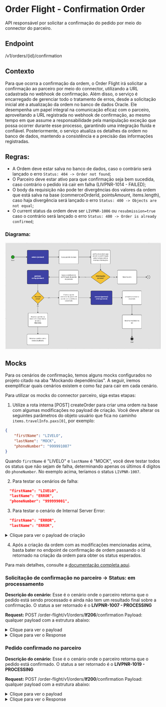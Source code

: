 # Order Flight - Confirmation Order

API responsável por solicitar a confirmação do pedido por meio do connector do parceiro.

## Endpoint

/v1/orders/{id}/confirmation

## Contexto

Para que ocorra a confirmação da ordem, o Order Flight irá solicitar a confirmação ao parceiro por meio do connector, utilizando a URL cadastrada no webhook de confirmação. Além disso, o serviço é encarregado de gerenciar todo o tratamento de erros, desde a solicitação inicial até a atualização da ordem no banco de dados Oracle. Ele desempenha um papel integral na comunicação eficaz com o parceiro, aproveitando a URL registrada no webhook de confirmação, ao mesmo tempo em que assume a responsabilidade pela manipulação exceção que possa ocorrer durante esse processo, garantindo uma integração fluida e confiável. Posteriormente, o serviço atualiza os detalhes da ordem no banco de dados, mantendo a consistência e a precisão das informações registradas.

## Regras:

- A Ordem deve estar salva no banco de dados, caso o contrário será lançado o erro `Status: 404 -> Order not found`;
- O Parceiro deve estar ativo para que confirmação seja bem sucedida, caso contrário o pedido irá cair em falha (LIVPNR-1014 - FAILED);
- O body da requisição não pode ter divergências dos valores da ordem que está salva na base (commerceOrderId, pointsAmount, items.length), caso haja divergência será lançado o erro `Status: 400 -> Objects are not equal`;
- O current status da ordem deve ser `LIVPNR-1006` ou `resubmission=true` caso o contrário será lançado o erro `Status: 400 -> Order is already confirmed`;

### Diagrama:

![Diagrama de fluxo.](images/diagrama.png)

## Mocks

Para os cenários de confirmação, temos alguns mocks configurados no projeto citado na aba "Mockando dependências". A seguir, iremos exemplificar quais cenários existem e como faz para cair em cada cenário.

Para utilizar os mocks do connector parceiro, siga estas etapas:

1. Utilize a rota interna [POST] createOrder para criar uma ordem na base com algumas modificações no payload de criação.
Você deve alterar os seguintes parâmetros do objeto usuário que fica no caminho `items.travelInfo.paxs[0]`, por exemplo:

```json
{
    "firstName": "LIVELO",
    "lastName": "MOCK",
    "phoneNumber": "999991007"
}
```

Quando `firstName` é "LIVELO" e `lastName` é "MOCK", você deve testar todos os status que não sejam de falha, determinando apenas os últimos 4 dígitos do `phoneNumber`. No exemplo acima, teríamos o status `LIVPNR-1007`.

2. Para testar os cenários de falha:

```json
  "firstName": "LIVELO",
  "lastName": "ERROR",
  "phoneNumber": "999999001",
```

3. Para testar o cenário de Internal Server Error:

```json
  "firstName": "ERROR",
  "lastName": "ERROR",
```

<details>
  <summary>Clique para ver o payload de criação</summary>
    <pre>
    {
        "commerceOrderId": "o1002",
        "partnerOrderId": "5010",
        "partnerCode": "cvc",
        "submittedDate": "2023-09-21T14:49:01",
        "expirationDate": "2023-09-21T14:49:01",
        "channel": "I",
        "tierCode": "default",
        "originOrder": "site",
        "customerIdentifier": "105181",
        "transactionId": "uuid",
        "currentStatus": {
            "code": "LIVPNR-1006",
            "description": "INITIAL",
            "partnerCode": "1",
            "partnerDescription": "create",
            "partnerResponse": null,
            "statusDate": "2023-09-21T14:49:01"
        },
        "statusHistory": [
            {
                "code": "LIVPNR-1006",
                "description": "INITIAL",
                "partnerCode": "1",
                "partnerDescription": "create",
                "partnerResponse": null,
                "statusDate": "2023-09-21T14:49:01"
            }
        ],
        "price": {
            "amount": 1999.99,
            "partnerAmount": 1999.99,
            "pointsAmount": 20000,
            "priceListId": "priceListClub",
            "accrualPoints": 1000.00,
            "ordersPriceDescription": [
                {
                    "amount": 1500.00,
                    "pointsAmount": 130000,
                    "type": "BY_ADULT",
                    "description": "preço por adulto"
                },
                {
                    "amount": 499.99,
                    "pointsAmount": 20000,
                    "type": "TOTAL_TAX",
                    "description": "preço taxas"
                }
            ]
        },
        "items": [
            {
                "commerceItemId": "ci16238303923791",
                "skuId": "cvc_flight",
                "productId": "flight",
                "externalCoupon": "cupon10",
                "quantity": 1,
                "price": {
                    "listPrice": 1500.00,
                    "amount": 1500.00,
                    "pointsAmount": 15000,
                    "accrualPoints": 1500,
                    "partnerAmount": 1500.00,
                    "priceListId": "priceListClub",
                    "priceRule": "cpp club cvc"
                },
                "travelInfo": {
                    "type": "ROUND_TRIP",
                    "reservationCode": "YD5WK",
                    "adt": 2,
                    "chd": 0,
                    "inf": 0,
                    "cabinClass": "ECONOMIC",
                    "paxs": [
                        {
                            "type": "ADULT",
                            "firstName": "LIVELO",
                            "lastName": "MOCK",
                            "phoneNumber": "999991007",
                            "gender": "M",
                            "birthDate": "1995-10-10",
                            "email": "email@gmail.com",
                            "areaCode": "54",
                            "document": [
                                {
                                    "documentNumber": "12332112312",
                                    "type": "CPF",
                                    "issueDate": "12-12-2023",
                                    "issuingCountry": "Brasil",
                                    "expirationDate": "01-01-2024",
                                    "residenceCountry": "Brasil"
                                }
                            ]
                        }
                    ],
                    "voucher": "link.voucher.com.br"
                },
                "segments": [
                    {
                        "partnerId": "a.sadsa84s4ds",
                        "step": "0",
                        "stops": 0,
                        "flightDuration": 30,
                        "originIata": "POA",
                        "originDescription": "Guarulhos - SP - Brasil",
                        "destinationIata": "GIG",
                        "destinationDescription": "Rio de Janeiro, Galeao - RJ - Brasil",
                        "departureDate": "2024-09-21T15:45:00",
                        "arrivalDate": "2024-09-21T16:15:00",
                        "flightsLegs": [
                            {
                                "flightNumber": "1045",
                                "flightDuration": 25,
                                "airline": "GOL",
                                "managedBy": "GOL",
                                "operatedBy": "GOL",
                                "timeToWait": 10,
                                "originIata": "GUA",
                                "originDescription": "Guarulhos - SP - Brasil",
                                "destinationIata": "GIG",
                                "destinationDescription": "Rio de Janeiro, Galeao - RJ - Brasil",
                                "departureDate": "2024-09-21T15:45:00",
                                "arrivalDate": "2024-09-21T16:15:00",
                                "type": "FINAL"
                            }
                        ],
                        "luggages": [
                            {
                                "type": "HAND",
                                "description": "Bagagem de mão"
                            },
                            {
                                "type": "BAG",
                                "description": "Bagagem despachada"
                            }
                        ],
                        "cancelationRules": [
                            {
                                "type": "1",
                                "description": "Cancelamento reembolsábel até  2 dias antes"
                            },
                            {
                                "type": "2",
                                "description": "Cancelamento parcial com menos de 48h"
                            }
                        ],
                        "changeRules": [
                            {
                                "type": "1",
                                "description": "Não permite cancelamento"
                            }
                        ]
                    },
                    {
                        "partnerId": "a.sadsa84s",
                        "step": "0",
                        "stops": 0,
                        "flightDuration": 30,
                        "originIata": "GIG",
                        "originDescription": "Rio de Janeiro, Galeao - RJ - Brasil",
                        "destinationIata": "GUA",
                        "destinationDescription": "Guarulhos - SP - Brasil",
                        "departureDate": "2024-09-21T15:45:00",
                        "arrivalDate": "2024-09-21T16:15:00",
                        "flightsLegs": [
                            {
                                "flightNumber": "1045",
                                "flightDuration": 25,
                                "airline": "GOL",
                                "managedBy": "GOL",
                                "operatedBy": "GOL",
                                "timeToWait": 10,
                                "originIata": "GIG",
                                "originDescription": "Rio de Janeiro, Galeao - RJ - Brasil",
                                "destinationIata": "GUA",
                                "destinationDescription": "Guarulhos - SP - Brasil",
                                "departureDate": "2024-09-21T15:45:00",
                                "arrivalDate": "2024-09-21T16:15:00",
                                "type": "FINAL"
                            }
                        ],
                        "luggages": [
                            {
                                "type": "HAND",
                                "description": "Bagagem de mão"
                            },
                            {
                                "type": "BAG",
                                "description": "Bagagem despachada"
                            }
                        ],
                        "cancelationRules": [
                            {
                                "type": "1",
                                "description": "Cancelamento reembolsábel até  2 dias antes"
                            },
                            {
                                "type": "2",
                                "description": "Cancelamento parcial com menos de 48h"
                            }
                        ],
                        "changeRules": [
                            {
                                "type": "1",
                                "description": "Não permite cancelamento"
                            }
                        ]
                    }
                ]
            },
            {
                "commerceItemId": "ci13406264327442",
                "skuId": "cvc_flight_tax",
                "productId": "flight",
                "externalCoupon": "cupon10",
                "quantity": 1,
                "price": {
                    "listPrice": 499.99,
                    "amount": 499.99,
                    "pointsAmount": 5000,
                    "accrualPoints": 500,
                    "partnerAmout": 499.99,
                    "priceListId": "priceListClub",
                    "priceRule": "cpp club cvc"
                }
            }
        ]
    }
    </pre>
</details>

4. Após a criação da ordem com as modificações mencionadas acima, basta bater no endpoint de confirmação de ordem passando o Id retornado na criação da ordem para obter os status esperados.

Para mais detalhes, consulte a [documentação completa aqui](https://livelo.atlassian.net/l/cp/KmSspck3).

### Solicitação de confirmação no parceiro -> Status: em processamento

**Descrição do cenário:** Esse é o cenário onde o parceiro retorna que o pedido está sendo processado e ainda não tem um resultado final sobre a confirmação. O status a ser retornado é o **LIVPNR-1007 - PROCESSING**

**Request:**
POST /order-flight/v1/orders/**lf206**/confirmation
Payload: qualquer payload com a estrutura abaixo:

<details>
  <summary>Clique para ver o payload</summary>
    <pre>
        {
            "id": "lf206",
            "resubmission": false,
            "commerceOrderId": "o1002",
            "commeceItemId": "ci001",
            "partnerCode": "cvc",
            "customerId": "0000",
            "customerProfileId": "122518923",
            "partnerOrderId": "8484848",
            "submittedDate": "2024-01-18T23:52:47Z",
            "channel": "I",
            "originOfOrder": "default",
            "price": {
                "pointsAmount": 20000,
                "priceListId": "priceListClub"
            },
            "items": [
                {
                    "commerceItemId": "ci16238303923791",
                    "skuId": "cvc_flight",
                    "productType": "type_flight",
                    "productId": "flight",
                    "externalCoupon": "cupon10",
                    "quantity": 1,
                    "price": {
                        "pointsAmount": 15000,
                        "priceListId": "priceListClub"
                    }
                },
                {
                    "commerceItemId": "ci13406264327442",
                    "skuId": "cvc_flight_tax",
                    "productId": "flight",
                    "productType": "type_flight_tax",
                    "externalCoupon": "cupon10",
                    "quantity": 1,
                    "price": {
                        "pointsAmount": 5000,
                        "priceListId": "priceListClub"
                    }
                }
            ]
        }
    </pre>
</details>

<details>
  <summary>Clique para ver o Response</summary>
    <pre>
{
    "id": "lf206",
    "commerceOrderId": "o1000",
    "partnerOrderId": "5010",
    "partnerCode": "cvc",
    "submittedDate": "2023-09-21T14:49:01",
    "expirationDate": "2023-09-21T14:49:01",
    "transactionId": "uuid",
    "status": {
        "code": "LIVPRN-1007",
        "description": "PROCESSING",
        "details": "Pedido confirmado em processamento"
    },
    "price": {
        "amount": 1999.99,
        "pointsAmount": 150000,
        "priceListId": "priceListClub"
    },
    "items": [
        {
            "commeceItemId": "ci001",
            "skuId": "cvc_flight",
            "productId": "flight",
            "quantity": 1,
            "externalCoupon": "cupon10",
            "productType": "type_flight",
            "price": {
                "amount": 1500.0,
                "pointsAmount": 130000,
                "priceListId": "priceListClub"
            },
            "travelInfo": {
                "type": "ROUND_TRIP",
                "reservationCode": "YD5WK",
                "adt": 2,
                "chd": 0,
                "inf": 0,
                "cabinClass": "ECONOMIC",
                "paxs": [
                    {
                        "type": "ADULT",
                        "firstName": "João",
                        "lastName": "Silva",
                        "gender": "M",
                        "birthDate": "1995-10-10",
                        "document": "12345678901",
                        "documentType": "CPF",
                        "email": "email@gmail.com",
                        "areaCode": "54",
                        "phone": "999999999"
                    },
                    {
                        "type": "ADULT",
                        "firstName": "Maria",
                        "lastName": "Silva",
                        "gender": "F",
                        "birthDate": "1997-09-16",
                        "document": "12345678901",
                        "documentType": "CPF",
                        "email": "email@gmail.com",
                        "areaCode": "54",
                        "phone": "999999999"
                    }
                ],
                "voucher": "link.voucher.com.br"
            },
            "segments": [
                {
                    "partnerId": "a.sadsa84s4ds",
                    "step": "0",
                    "stops": 0,
                    "flightDuration": 30,
                    "originIata": "POA",
                    "originDescription": "Guarulhos - SP - Brasil",
                    "destinationIata": "GIG",
                    "destinationDescription": "Rio de Janeiro, Galeao - RJ - Brasil",
                    "departureDate": "2024-09-21T15:45:00",
                    "arrivalDate": "2024-09-21T16:15:00",
                    "flightsLegs": [
                        {
                            "flightNumber": "1045",
                            "flightDuration": 25,
                            "airline": "GOL",
                            "managedBy": "GOL",
                            "operatedBy": "GOL",
                            "timeToWait": null,
                            "originIata": "GUA",
                            "originDescription": "Guarulhos - SP - Brasil",
                            "destinationIata": "GIG",
                            "destinationDescription": "Rio de Janeiro, Galeao - RJ - Brasil",
                            "departureDate": "2024-09-21T15:45:00",
                            "arrivalDate": "2024-09-21T16:15:00",
                            "type": "FINAL"
                        }
                    ],
                    "luggages": [
                        {
                            "type": "HAND",
                            "description": "Bagagem de mão"
                        },
                        {
                            "type": "BAG",
                            "description": "Bagagem despachada"
                        }
                    ],
                    "cancelationRules": [
                        {
                            "type": "1",
                            "description": "Cancelamento reembolsábel até  2 dias antes"
                        },
                        {
                            "type": "2",
                            "description": "Cancelamento parcial com menos de 48h"
                        }
                    ],
                    "changeRules": [
                        {
                            "type": "1",
                            "description": "Não permite cancelamento"
                        }
                    ]
                },
                {
                    "partnerId": "a.sadsa84s",
                    "step": "0",
                    "stops": 0,
                    "flightDuration": 30,
                    "originIata": "GIG",
                    "originDescription": "Rio de Janeiro, Galeao - RJ - Brasil",
                    "destinationIata": "GUA",
                    "destinationDescription": "Guarulhos - SP - Brasil",
                    "departureDate": "2024-09-21T15:45:00",
                    "arrivalDate": "2024-09-21T16:15:00",
                    "flightsLegs": [
                        {
                            "flightNumber": "1045",
                            "flightDuration": 25,
                            "airline": "GOL",
                            "managedBy": "GOL",
                            "operatedBy": "GOL",
                            "timeToWait": null,
                            "originIata": "GIG",
                            "originDescription": "Rio de Janeiro, Galeao - RJ - Brasil",
                            "destinationIata": "GUA",
                            "destinationDescription": "Guarulhos - SP - Brasil",
                            "departureDate": "2024-09-21T15:45:00",
                            "arrivalDate": "2024-09-21T16:15:00",
                            "type": "FINAL"
                        }
                    ],
                    "luggages": [
                        {
                            "type": "HAND",
                            "description": "Bagagem de mão"
                        },
                        {
                            "type": "BAG",
                            "description": "Bagagem despachada"
                        }
                    ],
                    "cancelationRules": [
                        {
                            "type": "1",
                            "description": "Cancelamento reembolsábel até  2 dias antes"
                        },
                        {
                            "type": "2",
                            "description": "Cancelamento parcial com menos de 48h"
                        }
                    ],
                    "changeRules": [
                        {
                            "type": "1",
                            "description": "Não permite cancelamento"
                        }
                    ]
                }
            ]
        },
        {
            "commeceItemId": "ci002",
            "skuId": "cvc_flight_tax",
            "productId": "flight",
            "quantity": 1,
            "productType": "type_flight_tax",
            "externalCoupon": "cupon10",
            "price": {
                "amount": 499.99,
                "pointsAmount": 20000,
                "priceListId": "priceListClub"
            }
        }
    ]
}
</pre>
</details>

### Pedido confirmado no parceiro

**Descrição do cenário:** Esse é o cenário onde o parceiro retorna que o pedido está confirmado. O status a ser retornado é o **LIVPNR-1019 - PROCESSING**

**Request:**
POST /order-flight/v1/orders/**lf200**/confirmation
Payload: qualquer payload com a estrutura abaixo:

<details>
  <summary>Clique para ver o payload</summary>
    <pre>
{
    "id": "lf200",
    "resubmission": false,
    "commerceOrderId": "o1002",
    "commeceItemId": "ci001",
    "partnerCode": "cvc",
    "customerId": "0000",
    "customerProfileId": "122518923",
    "partnerOrderId": "8484848",
    "submittedDate": "2024-01-18T23:52:47Z",
    "channel": "I",
    "originOfOrder": "default",
    "price": {
        "pointsAmount": 20000,
        "priceListId": "priceListClub"
    },
    "items": [
        {
            "commerceItemId": "ci16238303923791",
            "skuId": "cvc_flight",
            "productType": "type_flight",
            "productId": "flight",
            "externalCoupon": "cupon10",
            "quantity": 1,
            "price": {
                "pointsAmount": 15000,
                "priceListId": "priceListClub"
            }
        },
        {
            "commerceItemId": "ci13406264327442",
            "skuId": "cvc_flight_tax",
            "productId": "flight",
            "productType": "type_flight_tax",
            "externalCoupon": "cupon10",
            "quantity": 1,
            "price": {
                "pointsAmount": 5000,
                "priceListId": "priceListClub"
            }
        }
    ]
}
    </pre>
</details>

<details>
    <summary>Clique para ver o Response</summary>
    <pre>
{
    "id": "lf200",
    "commerceOrderId": "o10000",
    "partnerOrderId": "5010",
    "partnerCode": "cvc",
    "submittedDate": "2023-09-21T14:49:01",
    "expirationDate": "2023-09-21T14:49:01",
    "transactionId": "uuid",
    "status": {
        "code": "LIVPRN-1019",
        "description": "PROCESSING",
        "details": "Pedido confirmado com sucesso"
    },
    "price": {
        "amount": 1999.99,
        "pointsAmount": 150000,
        "priceListId": "priceListClub"
    },
    "items": [
        {
            "commeceItemId": "ci001",
            "skuId": "cvc_flight",
            "productId": "flight",
            "quantity": 1,
            "externalCoupon": "cupon10",
            "productType": "type_flight",
            "price": {
                "amount": 1500.0,
                "pointsAmount": 130000,
                "priceListId": "priceListClub"
            },
            "travelInfo": {
                "type": "ROUND_TRIP",
                "reservationCode": "YD5WK",
                "adt": 2,
                "chd": 0,
                "inf": 0,
                "cabinClass": "ECONOMIC",
                "paxs": [
                    {
                        "type": "ADULT",
                        "firstName": "João",
                        "lastName": "Silva",
                        "gender": "M",
                        "birthDate": "1995-10-10",
                        "document": "12345678901",
                        "documentType": "CPF",
                        "email": "email@gmail.com",
                        "areaCode": "54",
                        "phone": "999999999"
                    },
                    {
                        "type": "ADULT",
                        "firstName": "Maria",
                        "lastName": "Silva",
                        "gender": "F",
                        "birthDate": "1997-09-16",
                        "document": "12345678901",
                        "documentType": "CPF",
                        "email": "email@gmail.com",
                        "areaCode": "54",
                        "phone": "999999999"
                    }
                ],
                "voucher": "link.voucher.com.br"
            },
            "segments": [
                {
                    "partnerId": "a.sadsa84s4ds",
                    "step": "0",
                    "stops": 0,
                    "flightDuration": 30,
                    "originIata": "POA",
                    "originDescription": "Guarulhos - SP - Brasil",
                    "destinationIata": "GIG",
                    "destinationDescription": "Rio de Janeiro, Galeao - RJ - Brasil",
                    "departureDate": "2024-09-21T15:45:00",
                    "arrivalDate": "2024-09-21T16:15:00",
                    "flightsLegs": [
                        {
                            "flightNumber": "1045",
                            "flightDuration": 25,
                            "airline": "GOL",
                            "managedBy": "GOL",
                            "operatedBy": "GOL",
                            "timeToWait": null,
                            "originIata": "GUA",
                            "originDescription": "Guarulhos - SP - Brasil",
                            "destinationIata": "GIG",
                            "destinationDescription": "Rio de Janeiro, Galeao - RJ - Brasil",
                            "departureDate": "2024-09-21T15:45:00",
                            "arrivalDate": "2024-09-21T16:15:00",
                            "type": "FINAL"
                        }
                    ],
                    "luggages": [
                        {
                            "type": "HAND",
                            "description": "Bagagem de mão"
                        },
                        {
                            "type": "BAG",
                            "description": "Bagagem despachada"
                        }
                    ],
                    "cancelationRules": [
                        {
                            "type": "1",
                            "description": "Cancelamento reembolsábel até  2 dias antes"
                        },
                        {
                            "type": "2",
                            "description": "Cancelamento parcial com menos de 48h"
                        }
                    ],
                    "changeRules": [
                        {
                            "type": "1",
                            "description": "Não permite cancelamento"
                        }
                    ]
                },
                {
                    "partnerId": "a.sadsa84s",
                    "step": "0",
                    "stops": 0,
                    "flightDuration": 30,
                    "originIata": "GIG",
                    "originDescription": "Rio de Janeiro, Galeao - RJ - Brasil",
                    "destinationIata": "GUA",
                    "destinationDescription": "Guarulhos - SP - Brasil",
                    "departureDate": "2024-09-21T15:45:00",
                    "arrivalDate": "2024-09-21T16:15:00",
                    "flightsLegs": [
                        {
                            "flightNumber": "1045",
                            "flightDuration": 25,
                            "airline": "GOL",
                            "managedBy": "GOL",
                            "operatedBy": "GOL",
                            "timeToWait": null,
                            "originIata": "GIG",
                            "originDescription": "Rio de Janeiro, Galeao - RJ - Brasil",
                            "destinationIata": "GUA",
                            "destinationDescription": "Guarulhos - SP - Brasil",
                            "departureDate": "2024-09-21T15:45:00",
                            "arrivalDate": "2024-09-21T16:15:00",
                            "type": "FINAL"
                        }
                    ],
                    "luggages": [
                        {
                            "type": "HAND",
                            "description": "Bagagem de mão"
                        },
                        {
                            "type": "BAG",
                            "description": "Bagagem despachada"
                        }
                    ],
                    "cancelationRules": [
                        {
                            "type": "1",
                            "description": "Cancelamento reembolsábel até  2 dias antes"
                        },
                        {
                            "type": "2",
                            "description": "Cancelamento parcial com menos de 48h"
                        }
                    ],
                    "changeRules": [
                        {
                            "type": "1",
                            "description": "Não permite cancelamento"
                        }
                    ]
                }
            ]
        },
        {
            "commeceItemId": "ci002",
            "skuId": "cvc_flight_tax",
            "productId": "flight",
            "quantity": 1,
            "productType": "type_flight_tax",
            "externalCoupon": "cupon10",
            "price": {
                "amount": 499.99,
                "pointsAmount": 20000,
                "priceListId": "priceListClub"
            }
        }
    ]
}
    </pre>
<details>

### Pedido com falha

**Descrição do cenário:** Esse é o cenário onde o parceiro retorna que o ocorreu alguma falha no pedido e que necessita de uma ação manual. O status a ser retornado é o **LIVPNR-1014 - FAILED**

**Request:**
POST /order-flight/v1/orders/**lf400**/confirmation
Payload: qualquer payload com a estrutura abaixo:

<details>
  <summary>Clique para ver o payload</summary>
    <pre>
{
    "id": "lf400",
    "resubmission": false,
    "commerceOrderId": "o1002",
    "commeceItemId": "ci001",
    "partnerCode": "cvc",
    "customerId": "0000",
    "customerProfileId": "122518923",
    "partnerOrderId": "8484848",
    "submittedDate": "2024-01-18T23:52:47Z",
    "channel": "I",
    "originOfOrder": "default",
    "price": {
        "pointsAmount": 20000,
        "priceListId": "priceListClub"
    },
    "items": [
        {
            "commerceItemId": "ci16238303923791",
            "skuId": "cvc_flight",
            "productType": "type_flight",
            "productId": "flight",
            "externalCoupon": "cupon10",
            "quantity": 1,
            "price": {
                "pointsAmount": 15000,
                "priceListId": "priceListClub"
            }
        },
        {
            "commerceItemId": "ci13406264327442",
            "skuId": "cvc_flight_tax",
            "productId": "flight",
            "productType": "type_flight_tax",
            "externalCoupon": "cupon10",
            "quantity": 1,
            "price": {
                "pointsAmount": 5000,
                "priceListId": "priceListClub"
            }
        }
    ]
}
    </pre>
</details>

<details>
    <summary>Clique para ver o Response</summary>
    <pre>
{
    "id": "lf400",
    "commerceOrderId": "o1000",
    "partnerOrderId": "5010",
    "partnerCode": "cvc",
    "submittedDate": "2023-09-21T14:49:01",
    "expirationDate": "2023-09-21T14:49:01",
    "transactionId": "uuid",
    "status": {
        "code": "LIVPRN-1014",
        "description": "FAILED",
        "details": "Os dados fornecidos na solicitação são inválidos ou incompletos."
    },
    "price": {
        "amount": 1999.99,
        "pointsAmount": 150000,
        "priceListId": "priceListClub"
    },
    "items": [
        {
            "commeceItemId": "ci001",
            "skuId": "cvc_flight",
            "productId": "flight",
            "quantity": 1,
            "externalCoupon": "cupon10",
            "productType": "type_flight",
            "price": {
                "amount": 1500.0,
                "pointsAmount": 130000,
                "priceListId": "priceListClub"
            },
            "travelInfo": {
                "type": "ROUND_TRIP",
                "reservationCode": "YD5WK",
                "adt": 2,
                "chd": 0,
                "inf": 0,
                "cabinClass": "ECONOMIC",
                "paxs": [
                    {
                        "type": "ADULT",
                        "firstName": "João",
                        "lastName": "Silva",
                        "gender": "M",
                        "birthDate": "1995-10-10",
                        "document": "12345678901",
                        "documentType": "CPF",
                        "email": "email@gmail.com",
                        "areaCode": "54",
                        "phone": "999999999"
                    },
                    {
                        "type": "ADULT",
                        "firstName": "Maria",
                        "lastName": "Silva",
                        "gender": "F",
                        "birthDate": "1997-09-16",
                        "document": "12345678901",
                        "documentType": "CPF",
                        "email": "email@gmail.com",
                        "areaCode": "54",
                        "phone": "999999999"
                    }
                ],
                "voucher": "link.voucher.com.br"
            },
            "segments": [
                {
                    "partnerId": "a.sadsa84s4ds",
                    "step": "0",
                    "stops": 0,
                    "flightDuration": 30,
                    "originIata": "POA",
                    "originDescription": "Guarulhos - SP - Brasil",
                    "destinationIata": "GIG",
                    "destinationDescription": "Rio de Janeiro, Galeao - RJ - Brasil",
                    "departureDate": "2024-09-21T15:45:00",
                    "arrivalDate": "2024-09-21T16:15:00",
                    "flightsLegs": [
                        {
                            "flightNumber": "1045",
                            "flightDuration": 25,
                            "airline": "GOL",
                            "managedBy": "GOL",
                            "operatedBy": "GOL",
                            "timeToWait": null,
                            "originIata": "GUA",
                            "originDescription": "Guarulhos - SP - Brasil",
                            "destinationIata": "GIG",
                            "destinationDescription": "Rio de Janeiro, Galeao - RJ - Brasil",
                            "departureDate": "2024-09-21T15:45:00",
                            "arrivalDate": "2024-09-21T16:15:00",
                            "type": "FINAL"
                        }
                    ],
                    "luggages": [
                        {
                            "type": "HAND",
                            "description": "Bagagem de mão"
                        },
                        {
                            "type": "BAG",
                            "description": "Bagagem despachada"
                        }
                    ],
                    "cancelationRules": [
                        {
                            "type": "1",
                            "description": "Cancelamento reembolsábel até  2 dias antes"
                        },
                        {
                            "type": "2",
                            "description": "Cancelamento parcial com menos de 48h"
                        }
                    ],
                    "changeRules": [
                        {
                            "type": "1",
                            "description": "Não permite cancelamento"
                        }
                    ]
                },
                {
                    "partnerId": "a.sadsa84s",
                    "step": "0",
                    "stops": 0,
                    "flightDuration": 30,
                    "originIata": "GIG",
                    "originDescription": "Rio de Janeiro, Galeao - RJ - Brasil",
                    "destinationIata": "GUA",
                    "destinationDescription": "Guarulhos - SP - Brasil",
                    "departureDate": "2024-09-21T15:45:00",
                    "arrivalDate": "2024-09-21T16:15:00",
                    "flightsLegs": [
                        {
                            "flightNumber": "1045",
                            "flightDuration": 25,
                            "airline": "GOL",
                            "managedBy": "GOL",
                            "operatedBy": "GOL",
                            "timeToWait": null,
                            "originIata": "GIG",
                            "originDescription": "Rio de Janeiro, Galeao - RJ - Brasil",
                            "destinationIata": "GUA",
                            "destinationDescription": "Guarulhos - SP - Brasil",
                            "departureDate": "2024-09-21T15:45:00",
                            "arrivalDate": "2024-09-21T16:15:00",
                            "type": "FINAL"
                        }
                    ],
                    "luggages": [
                        {
                            "type": "HAND",
                            "description": "Bagagem de mão"
                        },
                        {
                            "type": "BAG",
                            "description": "Bagagem despachada"
                        }
                    ],
                    "cancelationRules": [
                        {
                            "type": "1",
                            "description": "Cancelamento reembolsábel até  2 dias antes"
                        },
                        {
                            "type": "2",
                            "description": "Cancelamento parcial com menos de 48h"
                        }
                    ],
                    "changeRules": [
                        {
                            "type": "1",
                            "description": "Não permite cancelamento"
                        }
                    ]
                }
            ]
        },
        {
            "commeceItemId": "ci002",
            "skuId": "cvc_flight_tax",
            "productId": "flight",
            "quantity": 1,
            "productType": "type_flight_tax",
            "externalCoupon": "cupon10",
            "price": {
                "amount": 499.99,
                "pointsAmount": 20000,
                "priceListId": "priceListClub"
            }
        }
    ]
}
    </pre>
<details>

### Pedido cancelado

**Descrição do cenário:** Esse é o cenário onde o parceiro retorna que o pedido não pode ser processado e ele deve ser cancelado automaticamente. O status a ser retornado é o **LIVPNR-9001 - CANCELLED**

**Request:**
POST /order-flight/v1/orders/**lf400c**/confirmation
Payload: qualquer payload com a estrutura abaixo:

<details>
  <summary>Clique para ver o payload</summary>
    <pre>
{
    "id": "lf400c",
    "resubmission": false,
    "commerceOrderId": "o1002",
    "commeceItemId": "ci001",
    "partnerCode": "cvc",
    "customerId": "0000",
    "customerProfileId": "122518923",
    "partnerOrderId": "8484848",
    "submittedDate": "2024-01-18T23:52:47Z",
    "channel": "I",
    "originOfOrder": "default",
    "price": {
        "pointsAmount": 20000,
        "priceListId": "priceListClub"
    },
    "items": [
        {
            "commerceItemId": "ci16238303923791",
            "skuId": "cvc_flight",
            "productType": "type_flight",
            "productId": "flight",
            "externalCoupon": "cupon10",
            "quantity": 1,
            "price": {
                "pointsAmount": 15000,
                "priceListId": "priceListClub"
            }
        },
        {
            "commerceItemId": "ci13406264327442",
            "skuId": "cvc_flight_tax",
            "productId": "flight",
            "productType": "type_flight_tax",
            "externalCoupon": "cupon10",
            "quantity": 1,
            "price": {
                "pointsAmount": 5000,
                "priceListId": "priceListClub"
            }
        }
    ]
}
    </pre>
</details>

<details>
    <summary>Clique para ver o Response</summary>
    <pre>
{
    "id": "lf400c",
    "commerceOrderId": "o1000",
    "partnerOrderId": "5010",
    "partnerCode": "cvc",
    "submittedDate": "2023-09-21T14:49:01",
    "expirationDate": "2023-09-21T14:49:01",
    "transactionId": "uuid",
    "status": {
        "code": "LIVPRN-9001",
        "description": "CANCELED",
        "details": "Os dados fornecidos na solicitação são inválidos ou incompletos."
    },
    "price": {
        "amount": 1999.99,
        "pointsAmount": 150000,
        "priceListId": "priceListClub"
    },
    "items": [
        {
            "commeceItemId": "ci001",
            "skuId": "cvc_flight",
            "productId": "flight",
            "quantity": 1,
            "externalCoupon": "cupon10",
            "productType": "type_flight",
            "price": {
                "amount": 1500.0,
                "pointsAmount": 130000,
                "priceListId": "priceListClub"
            },
            "travelInfo": {
                "type": "ROUND_TRIP",
                "reservationCode": "YD5WK",
                "adt": 2,
                "chd": 0,
                "inf": 0,
                "cabinClass": "ECONOMIC",
                "paxs": [
                    {
                        "type": "ADULT",
                        "firstName": "João",
                        "lastName": "Silva",
                        "gender": "M",
                        "birthDate": "1995-10-10",
                        "document": "12345678901",
                        "documentType": "CPF",
                        "email": "email@gmail.com",
                        "areaCode": "54",
                        "phone": "999999999"
                    },
                    {
                        "type": "ADULT",
                        "firstName": "Maria",
                        "lastName": "Silva",
                        "gender": "F",
                        "birthDate": "1997-09-16",
                        "document": "12345678901",
                        "documentType": "CPF",
                        "email": "email@gmail.com",
                        "areaCode": "54",
                        "phone": "999999999"
                    }
                ],
                "voucher": "link.voucher.com.br"
            },
            "segments": [
                {
                    "partnerId": "a.sadsa84s4ds",
                    "step": "0",
                    "stops": 0,
                    "flightDuration": 30,
                    "originIata": "POA",
                    "originDescription": "Guarulhos - SP - Brasil",
                    "destinationIata": "GIG",
                    "destinationDescription": "Rio de Janeiro, Galeao - RJ - Brasil",
                    "departureDate": "2024-09-21T15:45:00",
                    "arrivalDate": "2024-09-21T16:15:00",
                    "flightsLegs": [
                        {
                            "flightNumber": "1045",
                            "flightDuration": 25,
                            "airline": "GOL",
                            "managedBy": "GOL",
                            "operatedBy": "GOL",
                            "timeToWait": null,
                            "originIata": "GUA",
                            "originDescription": "Guarulhos - SP - Brasil",
                            "destinationIata": "GIG",
                            "destinationDescription": "Rio de Janeiro, Galeao - RJ - Brasil",
                            "departureDate": "2024-09-21T15:45:00",
                            "arrivalDate": "2024-09-21T16:15:00",
                            "type": "FINAL"
                        }
                    ],
                    "luggages": [
                        {
                            "type": "HAND",
                            "description": "Bagagem de mão"
                        },
                        {
                            "type": "BAG",
                            "description": "Bagagem despachada"
                        }
                    ],
                    "cancelationRules": [
                        {
                            "type": "1",
                            "description": "Cancelamento reembolsábel até  2 dias antes"
                        },
                        {
                            "type": "2",
                            "description": "Cancelamento parcial com menos de 48h"
                        }
                    ],
                    "changeRules": [
                        {
                            "type": "1",
                            "description": "Não permite cancelamento"
                        }
                    ]
                },
                {
                    "partnerId": "a.sadsa84s",
                    "step": "0",
                    "stops": 0,
                    "flightDuration": 30,
                    "originIata": "GIG",
                    "originDescription": "Rio de Janeiro, Galeao - RJ - Brasil",
                    "destinationIata": "GUA",
                    "destinationDescription": "Guarulhos - SP - Brasil",
                    "departureDate": "2024-09-21T15:45:00",
                    "arrivalDate": "2024-09-21T16:15:00",
                    "flightsLegs": [
                        {
                            "flightNumber": "1045",
                            "flightDuration": 25,
                            "airline": "GOL",
                            "managedBy": "GOL",
                            "operatedBy": "GOL",
                            "timeToWait": null,
                            "originIata": "GIG",
                            "originDescription": "Rio de Janeiro, Galeao - RJ - Brasil",
                            "destinationIata": "GUA",
                            "destinationDescription": "Guarulhos - SP - Brasil",
                            "departureDate": "2024-09-21T15:45:00",
                            "arrivalDate": "2024-09-21T16:15:00",
                            "type": "FINAL"
                        }
                    ],
                    "luggages": [
                        {
                            "type": "HAND",
                            "description": "Bagagem de mão"
                        },
                        {
                            "type": "BAG",
                            "description": "Bagagem despachada"
                        }
                    ],
                    "cancelationRules": [
                        {
                            "type": "1",
                            "description": "Cancelamento reembolsábel até  2 dias antes"
                        },
                        {
                            "type": "2",
                            "description": "Cancelamento parcial com menos de 48h"
                        }
                    ],
                    "changeRules": [
                        {
                            "type": "1",
                            "description": "Não permite cancelamento"
                        }
                    ]
                }
            ]
        },
        {
            "commeceItemId": "ci002",
            "skuId": "cvc_flight_tax",
            "productId": "flight",
            "quantity": 1,
            "productType": "type_flight_tax",
            "externalCoupon": "cupon10",
            "price": {
                "amount": 499.99,
                "pointsAmount": 20000,
                "priceListId": "priceListClub"
            }
        }
    ]
}
    </pre>
<details>

### Erro desconhecido

**Descrição do cenário:** Esse é o cenário onde o order-flight ocasionou algum erro que não pode ser tratado. O status da request será um erro 500.

**Request:**
POST /order-flight/v1/orders/**lf500**/confirmation
Payload: qualquer payload com a estrutura abaixo:

<details>
  <summary>Clique para ver o payload</summary>
    <pre>
{
    "id": "lf500",
    "resubmission": false,
    "commerceOrderId": "o1002",
    "commeceItemId": "ci001",
    "partnerCode": "cvc",
    "customerId": "0000",
    "customerProfileId": "122518923",
    "partnerOrderId": "8484848",
    "submittedDate": "2024-01-18T23:52:47Z",
    "channel": "I",
    "originOfOrder": "default",
    "price": {
        "pointsAmount": 20000,
        "priceListId": "priceListClub"
    },
    "items": [
        {
            "commerceItemId": "ci16238303923791",
            "skuId": "cvc_flight",
            "productType": "type_flight",
            "productId": "flight",
            "externalCoupon": "cupon10",
            "quantity": 1,
            "price": {
                "pointsAmount": 15000,
                "priceListId": "priceListClub"
            }
        },
        {
            "commerceItemId": "ci13406264327442",
            "skuId": "cvc_flight_tax",
            "productId": "flight",
            "productType": "type_flight_tax",
            "externalCoupon": "cupon10",
            "quantity": 1,
            "price": {
                "pointsAmount": 5000,
                "priceListId": "priceListClub"
            }
        }
    ]
}
    </pre>
</details>

<details>
    <summary>Clique para ver o Response</summary>
    <pre>
        {
            "code": "INTERNAL_SERVER_ERROR",
            "message": "Internal Server Error",
            "details": [
                "Internal Server Error"
            ]
        }
    </pre>
<details>

# Como utilizar os mocks de confirmação de ordem

Você deve bater a url do MOCK [POST] http://api.k8s.uat.livelo.intranet/mocks/livelo-viagens-mocks/ com o endpoint /order-flight/v1/orders/{id}/confirmation

E o id determina qual tipo de ordem com determinado status você vai obter, os possíveis ID's são:

- lf200 = LIVPNR-1019
- lf206 = LIVPNR-1007
- lf400 = LIVPNR-9001
- lf400c = LIVPNR-1014
- lf500 = Internal Server Error
